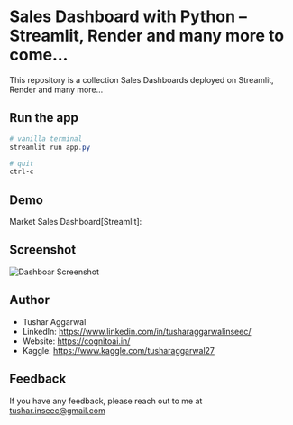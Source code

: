 # Sales Dashboard with Python – Streamlit, Render and many more to come...

This repository is a collection Sales Dashboards deployed on Streamlit, Render and many more...

## Run the app
```Powershell
# vanilla terminal
streamlit run app.py

# quit
ctrl-c
```

## Demo
Market Sales Dashboard[Streamlit]: 

## Screenshot

![Dashboar Screenshot](https://content.screencast.com/users/jubbel3/folders/Snagit/media/64b4d64a-4e59-4bec-9f16-771eb1a99005/08.18.2021-19.50.jpg)


## Author

- Tushar Aggarwal
- LinkedIn: https://www.linkedin.com/in/tusharaggarwalinseec/
- Website: https://cognitoai.in/
- Kaggle: https://www.kaggle.com/tusharaggarwal27



## Feedback

If you have any feedback, please reach out to me at tushar.inseec@gmail.com